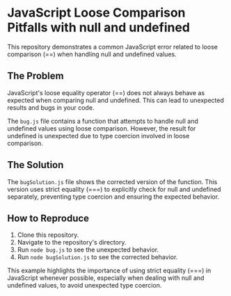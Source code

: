 # JavaScript Loose Comparison Pitfalls with null and undefined

This repository demonstrates a common JavaScript error related to loose comparison (==) when handling null and undefined values.

## The Problem

JavaScript's loose equality operator (==) does not always behave as expected when comparing null and undefined. This can lead to unexpected results and bugs in your code.

The `bug.js` file contains a function that attempts to handle null and undefined values using loose comparison.  However, the result for undefined is unexpected due to type coercion involved in loose comparison.

## The Solution

The `bugSolution.js` file shows the corrected version of the function. This version uses strict equality (===) to explicitly check for null and undefined separately, preventing type coercion and ensuring the expected behavior.

## How to Reproduce

1. Clone this repository.
2. Navigate to the repository's directory.
3. Run `node bug.js` to see the unexpected behavior.
4. Run `node bugSolution.js` to see the corrected behavior.

This example highlights the importance of using strict equality (===) in JavaScript whenever possible, especially when dealing with null and undefined values, to avoid unexpected type coercion.